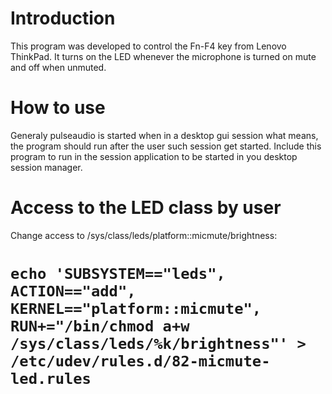 
# Introduction
This program was developed to control the Fn-F4 key from Lenovo ThinkPad. It turns on the LED whenever the microphone is turned on mute and off when unmuted.

# How to use
Generaly pulseaudio is started when in a desktop gui session what means, the program should run after the user such session get started. Include this program to run in the session application to be started in you desktop session manager.

# Access to the LED class by user
Change access to /sys/class/leds/platform::micmute/brightness:

# `echo 'SUBSYSTEM=="leds", ACTION=="add", KERNEL=="platform::micmute", RUN+="/bin/chmod a+w /sys/class/leds/%k/brightness"' > /etc/udev/rules.d/82-micmute-led.rules`
